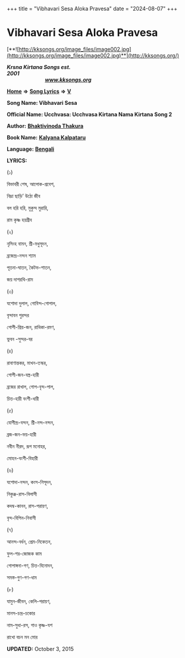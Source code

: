 +++
title = "Vibhavari Sesa Aloka Pravesa"
date = "2024-08-07"
+++

# Vibhavari Sesa Aloka Pravesa
[**![http://kksongs.org/image_files/image002.jpg](http://kksongs.org/image_files/image002.jpg)**](http://kksongs.org/)

**_Krsna Kirtana Songs est. 2001_**                                                                                                                                                 **_www.kksongs.org_**

[**Home**](http://kksongs.org/) **⇒** [**Song Lyrics**](http://kksongs.org/lyrics.html) **⇒** [**V**](http://kksongs.org/songs/song_v.html)

**Song Name: Vibhavari Sesa**

**Official Name: Ucchvasa: Ucchvasa Kirtana Nama Kirtana Song 2**

**Author:** [**Bhaktivinoda Thakura**](http://kksongs.org/authors/list/bhaktivinoda.html)

**Book Name:** [**Kalyana Kalpataru**](http://kksongs.org/authors/kalyanakalpataru.html)

**Language:** [**Bengali**](http://kksongs.org/language/list/bengali.html)

**LYRICS:**

(১)

বিভাবরী শেষ, আলোক\-প্রবেশ,

নিদ্রা ছাড়ি’ উঠো জীব

বল হরি হরি, মুকুন্দ মুরারি,

রাম কৃষ্ণ হয়গ্রীব

(২)

নৃসিংহ বামন, শ্রী\-মধুসূদন,

ব্রজেন্দ্র\-নন্দন শ্যাম

পূতনা\-ঘাতন, কৈটভ\-শাতন,

জয় দাশরথি\-রাম

(৩)

যশোদা দুলাল, গোবিন্দ\-গোপাল,

বৃন্দাবন পুরন্দর

গোপী\-প্রিয়\-জন, রাধিকা\-রমণ,

ভুবন -সুন্দর\-বর

(৪)

রাবাণান্তকর, মাখন\-তস্কর,

গোপী\-জন\-বস্ত্র\-হারী

ব্রজের রাখাল, গোপ\-বৃন্দ\-পাল,

চিত্ত\-হারী বংশী\-ধারী

(৫)

যোগীন্দ্র\-বন্দন, শ্রী\-নন্দ\-নন্দন,

ব্রজ\-জন\-ভয়\-হারী

নবীন নীরদ, রূপ মনোহর,

মোহন\-বংশী\-বিহারী

(৬)

যশোদা\-নন্দন, কংস\-নিসূদন,

নিকুঞ্জ\-রাস\-বিলাসী

কদম্ব\-কানন, রাস\-পরায়ণ,

বৃন্দ\-বিপিন\-নিবাসী

(৭)

আনন্দ\-বর্ধন, প্রেম\-নিকেতন,

ফুল\-শর\-জোজক কাম

গোপাঙ্গনা\-গণ, চিত্ত\-বিনোদন,

সমস্ত\-গুণ\-গণ\-ধাম

(৮)

যামুন\-জীবন, কেলি\-পরায়ণ,

মানস\-চন্দ্র\-চকোর

নাম\-সুধা\-রস, গাও কৃষ্ণ\-যশ

রাখো বচন মন মোর

**UPDATED:** October 3, 2015